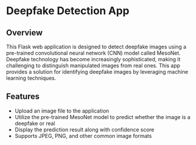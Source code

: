 # Deepfake Detection App

## Overview

This Flask web application is designed to detect deepfake images using a pre-trained convolutional neural network (CNN) model called MesoNet. Deepfake technology has become increasingly sophisticated, making it challenging to distinguish manipulated images from real ones. This app provides a solution for identifying deepfake images by leveraging machine learning techniques.

## Features

- Upload an image file to the application
- Utilize the pre-trained MesoNet model to predict whether the image is a deepfake or real
- Display the prediction result along with confidence score
- Supports JPEG, PNG, and other common image formats
